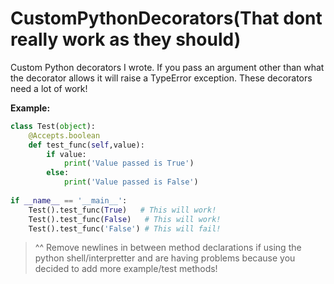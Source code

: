 # CustomPythonDecorators(That dont really work as they should)
Custom Python decorators I wrote. If you pass an argument other than what the decorator allows it will raise a TypeError exception. These decorators need a lot of work!

**Example:**

```python
class Test(object):       
    @Accepts.boolean
    def test_func(self,value):
        if value:
            print('Value passed is True')
        else:
            print('Value passed is False')
   
if __name__ == '__main__':
    Test().test_func(True)   # This will work!
    Test().test_func(False)   # This will work!
    Test().test_func('False') # This will fail!
```

> ^^ Remove newlines in between method declarations if using the python shell/interpretter and are having problems because you decided to add more example/test methods!

